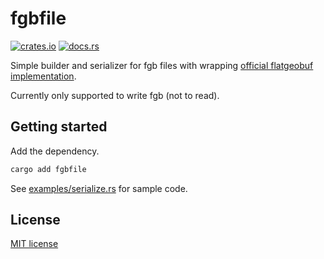 # fgbfile

[![crates.io](https://img.shields.io/crates/v/fgbfile.svg?color)](https://crates.io/crates/fgbfile)
[![docs.rs](https://img.shields.io/badge/_-docs.rs-slategray?logo=docsdotrs)](https://docs.rs/fgbfile/)

Simple builder and serializer for fgb files with wrapping [official flatgeobuf implementation](https://crates.io/crates/flatgeobuf).

Currently only supported to write fgb (not to read).

## Getting started

Add the dependency.

```sh
cargo add fgbfile
```

See [examples/serialize.rs](examples/serialize.rs) for sample code.

## License

[MIT license](LICENSE.txt)
